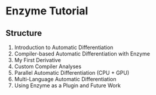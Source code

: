 # Enzyme Tutorial


## Structure

1. Introduction to Automatic Differentiation
2. Compiler-based Automatic Differentiation with Enzyme
3. My First Derivative
4. Custom Compiler Analyses
5. Parallel Automatic Differentiation (CPU + GPU)
6. Multi-Language Automatic Differentiation
7. Using Enzyme as a Plugin and Future Work
